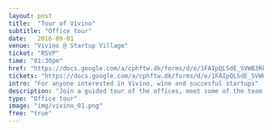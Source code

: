 ```yaml
---
layout: post
title:  "Tour of Vivino"
subtitle: "Office tour"
date:   2016-09-01
venue: "Vivino @ Startup Village"
ticket: "RSVP"
time: "01:30pm"
href: "https://docs.google.com/a/cphftw.dk/forms/d/e/1FAIpQLSdE_SVWB3RkiAVA9ki1CfdNyOPGIHVMVU22UY7bgon_7gV3yA/viewform?c=0&w=1"
tickets: "https://docs.google.com/a/cphftw.dk/forms/d/e/1FAIpQLSdE_SVWB3RkiAVA9ki1CfdNyOPGIHVMVU22UY7bgon_7gV3yA/viewform?c=0&w=1"
intro: "For anyone interested in Vivino, wine and succesful startups"
description: "Join a guided tour of the offices, meet some of the team members and learn about life in Vivino. Tour at 13.30-14.00, or pop by for a glass of wine during the open house at startup village."
type: "Office tour"
image: "img/vivino_01.png"
free: "true"
---
```

<!-- fill in the URL of your event host page if you haven't enough information for a detail page, so the event link won't point on the detail page at all -->
